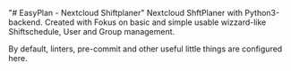 "# EasyPlan - Nextcloud Shiftplaner" 
Nextcloud ShftPlaner with Python3-backend. 
Created with Fokus on basic and simple usable wizzard-like Shiftschedule, User and Group management.


By default, linters, pre-commit and other useful little things are configured here.

